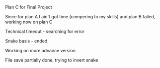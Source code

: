 Plan C for Final Project

Since for plan A I ain't got time (compering to my skills) and plan B failed, working now on plan C

Technical timeout - searching for error

Snake basis - ended. 

Working on more advance version

File save partially done, trying to invert snake